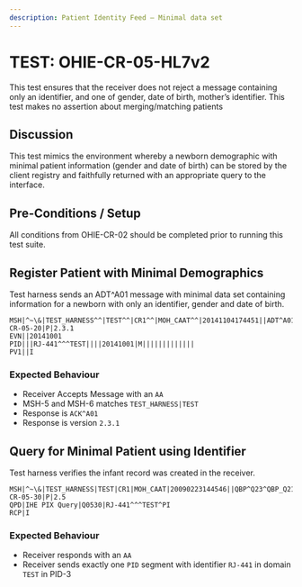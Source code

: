 ```yaml
---
description: Patient Identity Feed – Minimal data set
---
```


# TEST: OHIE-CR-05-HL7v2

This test ensures that the receiver does not reject a message containing only an identifier, and one of gender, date of birth, mother’s identifier. This test makes no assertion about merging/matching patients

## Discussion

This test mimics the environment whereby a newborn demographic with minimal patient information \(gender and date of birth\) can be stored by the client registry and faithfully returned with an appropriate query to the interface.

## Pre-Conditions / Setup

All conditions from OHIE-CR-02 should be completed prior to running this test suite.

## Register Patient with Minimal Demographics

Test harness sends an ADT^A01 message with minimal data set containing information for a newborn with only an identifier, gender and date of birth.

```text
MSH|^~\&|TEST_HARNESS^^|TEST^^|CR1^^|MOH_CAAT^^|20141104174451||ADT^A01^ADT_A01|TEST-CR-05-20|P|2.3.1
EVN||20141001
PID|||RJ-441^^^TEST||||20141001|M||||||||||||| 
PV1||I
```

### Expected Behaviour

* Receiver Accepts Message with an `AA`
* MSH-5 and MSH-6 matches `TEST_HARNESS|TEST`
* Response is `ACK^A01`
* Response is version `2.3.1`

## Query for Minimal Patient using Identifier

Test harness verifies the infant record was created in the receiver.

```text
MSH|^~\&|TEST_HARNESS|TEST|CR1|MOH_CAAT|20090223144546||QBP^Q23^QBP_Q21|TEST-CR-05-30|P|2.5
QPD|IHE PIX Query|Q0530|RJ-441^^^TEST^PI
RCP|I
```

### Expected Behaviour

* Receiver responds with an `AA`
* Receiver sends exactly one `PID` segment with identifier `RJ-441` in domain `TEST` in PID-3



